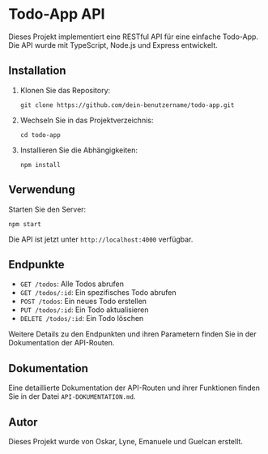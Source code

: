 # Todo-App API

Dieses Projekt implementiert eine RESTful API für eine einfache Todo-App. Die API wurde mit TypeScript, Node.js und Express entwickelt.

## Installation

1. Klonen Sie das Repository:

    ```
    git clone https://github.com/dein-benutzername/todo-app.git
    ```

2. Wechseln Sie in das Projektverzeichnis:

    ```
    cd todo-app
    ```

3. Installieren Sie die Abhängigkeiten:

    ```
    npm install
    ```

## Verwendung

Starten Sie den Server:

```
npm start
```

Die API ist jetzt unter `http://localhost:4000` verfügbar.

## Endpunkte

- `GET /todos`: Alle Todos abrufen
- `GET /todos/:id`: Ein spezifisches Todo abrufen
- `POST /todos`: Ein neues Todo erstellen
- `PUT /todos/:id`: Ein Todo aktualisieren
- `DELETE /todos/:id`: Ein Todo löschen

Weitere Details zu den Endpunkten und ihren Parametern finden Sie in der Dokumentation der API-Routen.

## Dokumentation

Eine detaillierte Dokumentation der API-Routen und ihrer Funktionen finden Sie in der Datei `API-DOKUMENTATION.md`.

## Autor

Dieses Projekt wurde von Oskar, Lyne, Emanuele und Guelcan erstellt.

